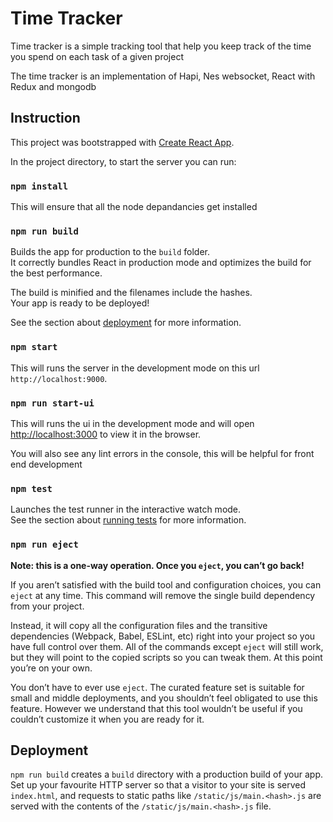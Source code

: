 # Time Tracker

Time tracker is a simple tracking tool that help you keep track of the time you spend on each task of a given project

The time tracker is an implementation of Hapi, Nes websocket, React with Redux and mongodb

## Instruction

This project was bootstrapped with [Create React App](https://github.com/facebookincubator/create-react-app).

In the project directory, to start the server you can run:

### `npm install`

This will ensure that all the node depandancies get installed

### `npm run build`

Builds the app for production to the `build` folder.<br>
It correctly bundles React in production mode and optimizes the build for the best performance.

The build is minified and the filenames include the hashes.<br>
Your app is ready to be deployed!

See the section about [deployment](#deployment) for more information.

### `npm start`

This will runs the server in the development mode on this url `http://localhost:9000`.

### `npm run start-ui`

This will runs the ui in the development mode and will open [http://localhost:3000](http://localhost:3000) to view it in the browser.

You will also see any lint errors in the console, this will be helpful for front end development

### `npm test`

Launches the test runner in the interactive watch mode.<br>
See the section about [running tests](#running-tests) for more information.


### `npm run eject`

**Note: this is a one-way operation. Once you `eject`, you can’t go back!**

If you aren’t satisfied with the build tool and configuration choices, you can `eject` at any time. This command will remove the single build dependency from your project.

Instead, it will copy all the configuration files and the transitive dependencies (Webpack, Babel, ESLint, etc) right into your project so you have full control over them. All of the commands except `eject` will still work, but they will point to the copied scripts so you can tweak them. At this point you’re on your own.

You don’t have to ever use `eject`. The curated feature set is suitable for small and middle deployments, and you shouldn’t feel obligated to use this feature. However we understand that this tool wouldn’t be useful if you couldn’t customize it when you are ready for it.

## Deployment

`npm run build` creates a `build` directory with a production build of your app. Set up your favourite HTTP server so that a visitor to your site is served `index.html`, and requests to static paths like `/static/js/main.<hash>.js` are served with the contents of the `/static/js/main.<hash>.js` file.
